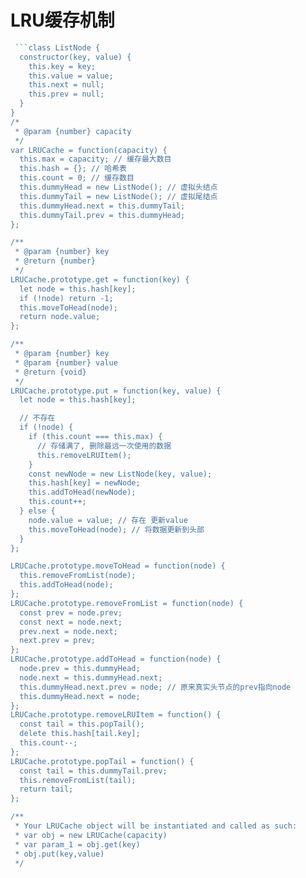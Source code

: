 # LRU缓存机制

```js
 ```class ListNode {
  constructor(key, value) {
    this.key = key;
    this.value = value;
    this.next = null;
    this.prev = null;
  }
}
/*
 * @param {number} capacity
 */
var LRUCache = function(capacity) {
  this.max = capacity; // 缓存最大数目
  this.hash = {}; // 哈希表
  this.count = 0; // 缓存数目
  this.dummyHead = new ListNode(); // 虚拟头结点
  this.dummyTail = new ListNode(); // 虚拟尾结点
  this.dummyHead.next = this.dummyTail;
  this.dummyTail.prev = this.dummyHead;
};

/**
 * @param {number} key
 * @return {number}
 */
LRUCache.prototype.get = function(key) {
  let node = this.hash[key];
  if (!node) return -1;
  this.moveToHead(node);
  return node.value;
};

/**
 * @param {number} key
 * @param {number} value
 * @return {void}
 */
LRUCache.prototype.put = function(key, value) {
  let node = this.hash[key];

  // 不存在
  if (!node) {
    if (this.count === this.max) {
      // 存储满了, 删除最远一次使用的数据
      this.removeLRUItem();
    }
    const newNode = new ListNode(key, value);
    this.hash[key] = newNode;
    this.addToHead(newNode);
    this.count++;
  } else {
    node.value = value; // 存在 更新value
    this.moveToHead(node); // 将数据更新到头部
  }
};

LRUCache.prototype.moveToHead = function(node) {
  this.removeFromList(node);
  this.addToHead(node);
};
LRUCache.prototype.removeFromList = function(node) {
  const prev = node.prev;
  const next = node.next;
  prev.next = node.next;
  next.prev = prev;
};
LRUCache.prototype.addToHead = function(node) {
  node.prev = this.dummyHead;
  node.next = this.dummyHead.next;
  this.dummyHead.next.prev = node; // 原来真实头节点的prev指向node
  this.dummyHead.next = node;
};
LRUCache.prototype.removeLRUItem = function() {
  const tail = this.popTail();
  delete this.hash[tail.key];
  this.count--;
};
LRUCache.prototype.popTail = function() {
  const tail = this.dummyTail.prev;
  this.removeFromList(tail);
  return tail;
};

/**
 * Your LRUCache object will be instantiated and called as such:
 * var obj = new LRUCache(capacity)
 * var param_1 = obj.get(key)
 * obj.put(key,value)
 */
